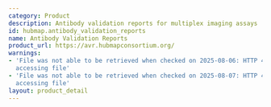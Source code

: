 ```yaml
---
category: Product
description: Antibody validation reports for multiplex imaging assays
id: hubmap.antibody_validation_reports
name: Antibody Validation Reports
product_url: https://avr.hubmapconsortium.org/
warnings:
- 'File was not able to be retrieved when checked on 2025-08-06: HTTP 401 error when
  accessing file'
- 'File was not able to be retrieved when checked on 2025-08-07: HTTP 401 error when
  accessing file'
layout: product_detail
---
```

